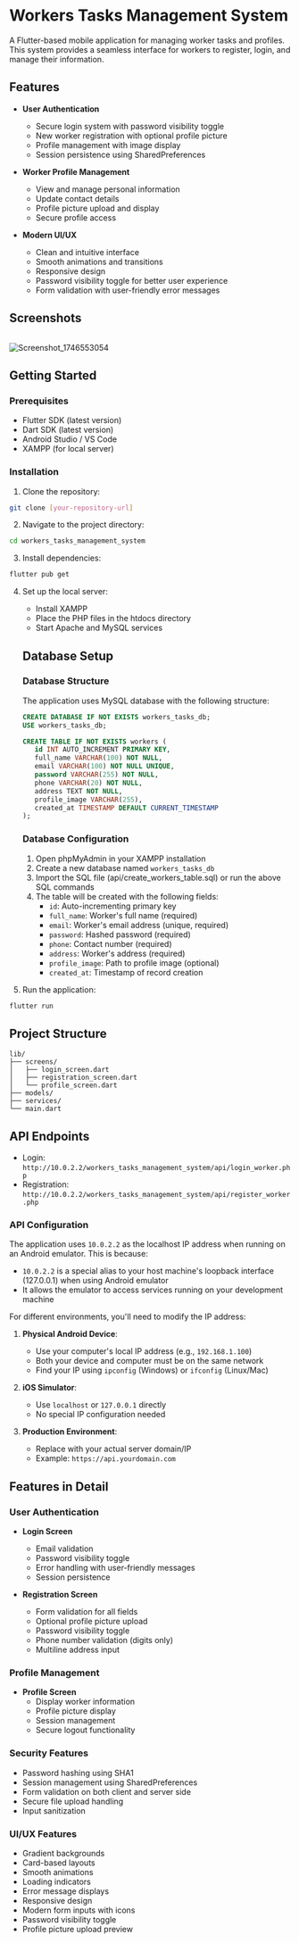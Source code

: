 # Workers Tasks Management System

A Flutter-based mobile application for managing worker tasks and profiles. This system provides a seamless interface for workers to register, login, and manage their information.

## Features

- **User Authentication**
  - Secure login system with password visibility toggle
  - New worker registration with optional profile picture
  - Profile management with image display
  - Session persistence using SharedPreferences

- **Worker Profile Management**
  - View and manage personal information
  - Update contact details
  - Profile picture upload and display
  - Secure profile access

- **Modern UI/UX**
  - Clean and intuitive interface
  - Smooth animations and transitions
  - Responsive design
  - Password visibility toggle for better user experience
  - Form validation with user-friendly error messages

## Screenshots
<img scr="https://github.com/yt02/workers_tasks_management_system/blob/main/Screenshot_1746553061.png" width="100" >

![Screenshot_1746553054](https://github.com/user-attachments/assets/01b753f4-28af-49d5-ad58-397b6c3d2407)



## Getting Started

### Prerequisites

- Flutter SDK (latest version)
- Dart SDK (latest version)
- Android Studio / VS Code
- XAMPP (for local server)

### Installation

1. Clone the repository:
```bash
git clone [your-repository-url]
```

2. Navigate to the project directory:
```bash
cd workers_tasks_management_system
```

3. Install dependencies:
```bash
flutter pub get
```

4. Set up the local server:
   - Install XAMPP
   - Place the PHP files in the htdocs directory
   - Start Apache and MySQL services

   ## Database Setup

   ### Database Structure

   The application uses MySQL database with the following structure:

   ```sql
   CREATE DATABASE IF NOT EXISTS workers_tasks_db;
   USE workers_tasks_db;

   CREATE TABLE IF NOT EXISTS workers (
      id INT AUTO_INCREMENT PRIMARY KEY,
      full_name VARCHAR(100) NOT NULL,
      email VARCHAR(100) NOT NULL UNIQUE,
      password VARCHAR(255) NOT NULL,
      phone VARCHAR(20) NOT NULL,
      address TEXT NOT NULL,
      profile_image VARCHAR(255),
      created_at TIMESTAMP DEFAULT CURRENT_TIMESTAMP
   );
   ```

   ### Database Configuration

   1. Open phpMyAdmin in your XAMPP installation
   2. Create a new database named `workers_tasks_db`
   3. Import the SQL file (api/create_workers_table.sql) or run the above SQL commands
   4. The table will be created with the following fields:
      - `id`: Auto-incrementing primary key
      - `full_name`: Worker's full name (required)
      - `email`: Worker's email address (unique, required)
      - `password`: Hashed password (required)
      - `phone`: Contact number (required)
      - `address`: Worker's address (required)
      - `profile_image`: Path to profile image (optional)
      - `created_at`: Timestamp of record creation


5. Run the application:
```bash
flutter run
```

## Project Structure

```
lib/
├── screens/
│   ├── login_screen.dart
│   ├── registration_screen.dart
│   └── profile_screen.dart
├── models/
├── services/
└── main.dart
```

## API Endpoints

- Login: `http://10.0.2.2/workers_tasks_management_system/api/login_worker.php`
- Registration: `http://10.0.2.2/workers_tasks_management_system/api/register_worker.php`

### API Configuration

The application uses `10.0.2.2` as the localhost IP address when running on an Android emulator. This is because:
- `10.0.2.2` is a special alias to your host machine's loopback interface (127.0.0.1) when using Android emulator
- It allows the emulator to access services running on your development machine

For different environments, you'll need to modify the IP address:

1. **Physical Android Device**:
   - Use your computer's local IP address (e.g., `192.168.1.100`)
   - Both your device and computer must be on the same network
   - Find your IP using `ipconfig` (Windows) or `ifconfig` (Linux/Mac)

2. **iOS Simulator**:
   - Use `localhost` or `127.0.0.1` directly
   - No special IP configuration needed

3. **Production Environment**:
   - Replace with your actual server domain/IP
   - Example: `https://api.yourdomain.com`

## Features in Detail

### User Authentication
- **Login Screen**
  - Email validation
  - Password visibility toggle
  - Error handling with user-friendly messages
  - Session persistence

- **Registration Screen**
  - Form validation for all fields
  - Optional profile picture upload
  - Password visibility toggle
  - Phone number validation (digits only)
  - Multiline address input

### Profile Management
- **Profile Screen**
  - Display worker information
  - Profile picture display
  - Session management
  - Secure logout functionality

### Security Features
- Password hashing using SHA1
- Session management using SharedPreferences
- Form validation on both client and server side
- Secure file upload handling
- Input sanitization

### UI/UX Features
- Gradient backgrounds
- Card-based layouts
- Smooth animations
- Loading indicators
- Error message displays
- Responsive design
- Modern form inputs with icons
- Password visibility toggle
- Profile picture upload preview





